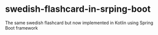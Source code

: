 # swedish-flashcard-in-srping-boot
The same swedish flashcard but now implemented in Kotlin using Spring Boot framework

